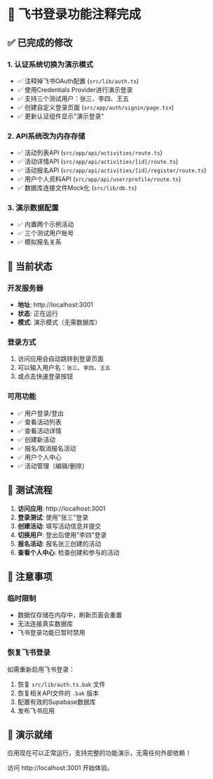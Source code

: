 # 🚀 飞书登录功能注释完成

## ✅ 已完成的修改

### 1. 认证系统切换为演示模式
- ✅ 注释掉飞书OAuth配置 (`src/lib/auth.ts`)
- ✅ 使用Credentials Provider进行演示登录
- ✅ 支持三个测试用户：张三、李四、王五
- ✅ 创建自定义登录页面 (`src/app/auth/signin/page.tsx`)
- ✅ 更新认证组件显示"演示登录"

### 2. API系统改为内存存储
- ✅ 活动列表API (`src/app/api/activities/route.ts`)
- ✅ 活动详情API (`src/app/api/activities/[id]/route.ts`)
- ✅ 活动报名API (`src/app/api/activities/[id]/register/route.ts`)
- ✅ 用户个人资料API (`src/app/api/user/profile/route.ts`)
- ✅ 数据库连接文件Mock化 (`src/lib/db.ts`)

### 3. 演示数据配置
- ✅ 内置两个示例活动
- ✅ 三个测试用户账号
- ✅ 模拟报名关系

## 🎯 当前状态

### 开发服务器
- **地址**: http://localhost:3001
- **状态**: 正在运行
- **模式**: 演示模式（无需数据库）

### 登录方式
1. 访问应用会自动跳转到登录页面
2. 可以输入用户名：`张三`、`李四`、`王五`
3. 或点击快速登录按钮

### 可用功能
- ✅ 用户登录/登出
- ✅ 查看活动列表
- ✅ 查看活动详情
- ✅ 创建新活动
- ✅ 报名/取消报名活动
- ✅ 用户个人中心
- ✅ 活动管理（编辑/删除）

## 🔄 测试流程

1. **访问应用**: http://localhost:3001
2. **登录测试**: 使用"张三"登录
3. **创建活动**: 填写活动信息并提交
4. **切换用户**: 登出后使用"李四"登录
5. **报名活动**: 报名张三创建的活动
6. **查看个人中心**: 检查创建和参与的活动

## 📝 注意事项

### 临时限制
- 数据仅存储在内存中，刷新页面会重置
- 无法连接真实数据库
- 飞书登录功能已暂时禁用

### 恢复飞书登录
如需重新启用飞书登录：
1. 恢复 `src/lib/auth.ts.bak` 文件
2. 恢复相关API文件的 `.bak` 版本
3. 配置有效的Supabase数据库
4. 发布飞书应用

## 🎉 演示就绪

应用现在可以正常运行，支持完整的功能演示，无需任何外部依赖！

访问 http://localhost:3001 开始体验。
